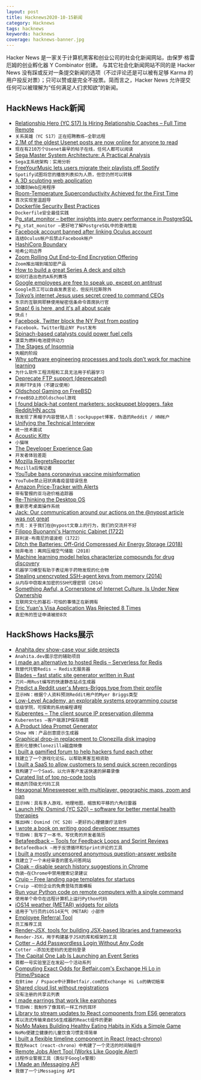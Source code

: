 ```yaml
---
layout: post
title: Hacknews2020-10-15新闻
category: Hacknews
tags: hacknews
keywords: hacknews
coverage: hacknews-banner.jpg
---
```


Hacker News 是一家关于计算机黑客和创业公司的社会化新闻网站，由保罗·格雷厄姆的创业孵化器 Y Combinator 创建。
与其它社会化新闻网站不同的是 Hacker News 没有踩或反对一条提交新闻的选项（不过评论还是可以被有足够 Karma 的用户投反对票）；只可以赞或是完全不投票。简而言之，Hacker News 允许提交任何可以被理解为“任何满足人们求知欲”的新闻。

## HackNews Hack新闻


- [Relationship Hero (YC S17) Is Hiring Relationship Coaches – Full Time Remote](https://relationshiphero.com/careers?role=coach)
- `关系英雄（YC S17）正在招聘教练–全职远程`
- [2.1M of the oldest Usenet posts are now online for anyone to read](https://www.vice.com/en/article/pky7km/usenet-archive-utzoo-online)
- `现在有210万个Usenet最早的帖子在线，任何人都可以阅读`
- [Sega Master System Architecture: A Practical Analysis](https://www.copetti.org/projects/consoles/master-system/)
- `Sega主系统架构：实用分析`
- [FreeYourMusic lets users migrate their playlists off Spotify](https://freeyourmusic.com/en/blog/spotify-tries-to-hold-your-playlists-hostage)
- `Spotify试图将您的播放列表扣为人质，但您仍然可以转移`
- [A 3D sculpting web application](https://stephaneginier.com/sculptgl/)
- `3D雕刻Web应用程序`
- [Room-Temperature Superconductivity Achieved for the First Time](https://www.quantamagazine.org/physicists-discover-first-room-temperature-superconductor-20201014/)
- `首次实现室温超导`
- [Dockerfile Security Best Practices](https://cloudberry.engineering/article/dockerfile-security-best-practices/)
- `Dockerfile安全最佳实践`
- [Pg_stat_monitor – better insights into query performance in PostgreSQL](https://www.percona.com/blog/2020/10/14/announcing-pg_stat_monitor-tech-preview-get-better-insights-into-query-performance-in-postgresql/)
- `Pg_stat_monitor –更好地了解PostgreSQL中的查询性能`
- [Facebook account banned after linking Oculus account](https://www.reddit.com/r/OculusQuest/comments/japo1j/facebook_account_banned_within_10_minutes/)
- `连结Oculus帐户后禁止Facebook帐户`
- [HashiCorp Boundary](https://www.hashicorp.com/blog/hashicorp-boundary)
- `哈希公司边界`
- [Zoom Rolling Out End-to-End Encryption Offering](https://blog.zoom.us/zoom-rolling-out-end-to-end-encryption-offering/)
- `Zoom推出端到端加密产品`
- [How to build a great Series A deck and pitch](https://www.ycombinator.com/library/8d-how-to-build-a-great-series-a-pitch-and-deck)
- `如何打造出色的A系列赛场`
- [Google employees are free to speak up, except on antitrust](https://www.nytimes.com/2020/10/13/technology/google-employees-antitrust.html)
- `Google员工可以自由发表言论，但反托拉斯除外`
- [Tokyo’s internet Jesus uses secret creed to command CEOs](https://www.bloomberg.com/news/articles/2020-10-14/how-gmo-s-masatoshi-kumagai-once-a-high-school-dropout-runs-102-companies)
- `东京的互联网耶稣使用秘密信条命令首席执行官`
- [Snap! 6 is here, and it's all about scale](https://snap.berkeley.edu/blog)
- `快点！ `
- [Facebook, Twitter block the NY Post from posting](https://www.nationalreview.com/news/twitter-cites-hacked-materials-policy-to-justify-censorship-of-ny-post-hunter-biden-article/)
- `Facebook，Twitter阻止NY Post发布`
- [Spinach-based catalysts could power fuel cells](https://spectrum.ieee.org/energywise/green-tech/fuel-cells/spinach-gives-fuel-cells-a-power-up)
- `菠菜为燃料电池提供动力`
- [The Stages of Insomnia](https://www.mcsweeneys.net/articles/the-52-stages-of-insomnia)
- `失眠的阶段`
- [Why software engineering processes and tools don’t work for machine learning](https://www.comet.ml/site/why-software-engineering-processes-and-tools-dont-work-for-machine-learning/)
- `为什么软件工程流程和工具无法用于机器学习`
- [Deprecate FTP support (deprecated)](https://www.chromestatus.com/feature/6246151319715840)
- `弃用FTP支持（不建议使用）`
- [Oldschool Gaming on FreeBSD](https://vermaden.wordpress.com/2020/10/14/oldschool-gaming-on-freebsd/)
- `FreeBSD上的Oldschool游戏`
- [I found black-hat content marketers: sockpuppet bloggers, fake Reddit/HN accts](https://twitter.com/troyd/status/1315355410967085057)
- `我发现了黑帽子内容营销人员：sockpuppet博客，伪造的Reddit / HN帐户`
- [Unifying the Technical Interview](https://aphyr.com/posts/354-unifying-the-technical-interview)
- `统一技术面试`
- [Acoustic Kitty](https://en.wikipedia.org/wiki/Acoustic_Kitty)
- `小猫咪`
- [The Developer Experience Gap](https://redmonk.com/sogrady/2020/10/06/developer-experience-gap/)
- `开发者体验差距`
- [Mozilla RegretsReporter](https://foundation.mozilla.org/en/campaigns/regrets-reporter/)
- `Mozilla后悔记者`
- [YouTube bans coronavirus vaccine misinformation](https://www.reuters.com/article/us-health-coronavirus-youtube-idUSKBN26Z1VD)
- `YouTube禁止冠状病毒疫苗错误信息`
- [Amazon Price-Tracker with Alerts](https://www.camelcamelcamel.com)
- `带有警报的亚马逊价格追踪器`
- [Re-Thinking the Desktop OS](https://twitter.com/patrickc/status/1316475471203360769)
- `重新思考桌面操作系统`
- [Jack: Our communication around our actions on the @nypost article was not great](https://twitter.com/jack/status/1316528193621327876)
- `杰克：关于我们在@nypost文章上的行为，我们的交流并不好`
- [Filippo Buonanni's Harmonic Cabinet (1722)](https://publicdomainreview.org/collection/filippo-buonanni-harmonic-cabinet)
- `菲利波·布南尼的谐波柜（1722）`
- [Ditch the Batteries: Off-Grid Compressed Air Energy Storage (2018)](https://www.lowtechmagazine.com/2018/05/ditch-the-batteries-off-the-grid-compressed-air-energy-storage.html)
- `抛弃电池：离网压缩空气储能（2018）`
- [Machine learning model helps characterize compounds for drug discovery](https://phys.org/news/2020-10-machine-characterize-compounds-drug-discovery.html)
- `机器学习模型有助于表征用于药物发现的化合物`
- [Stealing unencrypted SSH-agent keys from memory (2014)](https://blog.netspi.com/stealing-unencrypted-ssh-agent-keys-from-memory/)
- `从内存中窃取未加密的SSH代理密钥（2014）`
- [Something Awful, a Cornerstone of Internet Culture, Is Under New Ownership](https://www.vice.com/en/article/3azxy8/something-awful-under-new-ownership)
- `互联网文化的基石-可怕的事情正在新拥有`
- [Eric Yuan's Visa Application Was Rejected 8 Times](https://www.careerfair.io/reviews/eric-yuan-effect)
- `袁宏伟的签证申请被拒8次`


## HackShows Hacks展示

- [ Anahita.dev show-case your side projects](https://www.anahita.dev/)
- `Anahita.dev展示您的辅助项目`
- [ I made an alternative to hosted Redis – Serverless for Redis](https://thiicket.com/)
- `我替代托管Redis – Redis无服务器`
- [ Blades – fast static site generator written in Rust](https://www.getblades.org/)
- `刀片–用Rust编写的快速静态站点生成器`
- [ Predict a Reddit user's Myers-Briggs type from their profile](https://gimmeserendipity.com/mbtimodel/reddit/)
- `显示HN：根据个人资料预测Reddit用户的Myer Briggs类型`
- [ Low-Level Academy, an explorable systems programming course](https://lowlvl.org/tcp-ip-fundamentals/exchanging-messages)
- `低级学院，可探索的系统编程课程`
- [ Kuberentes – The client source IP preservation dilemma](https://elsesiy.com/blog/kubernetes-client-source-ip-dilemma)
- `Kuberentes –客户端源IP保存难题`
- [ A Product Idea Prompt Generator](https://prompts.productideas.co/)
- `Show HN：产品创意提示生成器`
- [ Graphical drop-in replacement to Clonezilla disk imaging](https://github.com/rescuezilla/rescuezilla)
- `图形化替换Clonezilla磁盘映像`
- [ I built a gamified forum to help hackers fund each other](https://hackerstash.com)
- `我建立了一个游戏化论坛，以帮助黑客互相资助`
- [ I built a SaaS to allow customers to send quick screen recordings](https://screenrequest.com)
- `我构建了一个SaaS，以允许客户发送快速的屏幕录像`
- [ Curated list of top no-code tools](https://www.nocodelist.me/)
- `精选的顶级无代码工具`
- [ Hexagonal Minesweeper with multiplayer, geographic maps, zoom and pan](https://www.multisweeper.com/)
- `显示HN：具有多人游戏，地理地图，缩放和平移的六角扫雷器`
- [Launch HN: Osmind (YC S20) – software for better mental health therapies](item?id=24777360)
- `推出HN：Osmind（YC S20）–更好的心理健康疗法软件`
- [ I wrote a book on writing good developer resumes](https://thetechresume.com/)
- `节目HN：我写了一本书，写优秀的开发者简历`
- [ Betafeedback – Tools for Feedback Loops and Sprint Reviews](https://www.betafeedback.com)
- `Betafeedback –用于反馈循环和Sprint评论的工具`
- [ I built a mostly uncensored anonymous question-answer website](https://www.qane.net/)
- `我建立了一个未经审查的匿名问答网站`
- [ Cloak – disable search history suggestions in Chrome](https://github.com/slymax/cloak)
- `伪装–在Chrome中禁用搜索记录建议`
- [ Cruip – Free landing page templates for startups](https://cruip.com/free-templates/)
- `Cruip –初创企业的免费登陆页面模板`
- [ Run your Python code on remote computers with a single command](https://github.com/lab-ml/remote)
- `使用单个命令在远程计算机上运行Python代码`
- [ iOS14 weather (METAR) widgets for pilots](https://apps.apple.com/us/app/id1534717474)
- `适用于飞行员的iOS14天气（METAR）小部件`
- [ Employee Referral Tool](https://www.getagrapevine.com/)
- `员工推荐工具`
- [ Render-JSX, tools for building JSX-based libraries and frameworks](https://loreanvictor.github.io/render-jsx/)
- `Render-JSX，用于构建基于JSX的库和框架的工具`
- [ Cotter – Add Passwordless Login Without Any Code](https://blog.cotter.app/integrate-cotter-magic-link-to-webflow-in-less-than-15-minutes/)
- `Cotter –添加无密码的无密码登录`
- [ The Capital One Lab Is Launching an Event Series](https://web.cvent.com/event/ad19cd76-53f1-40bd-a614-10da1f9c10b1/summary?rt=QAd4vvtHlkWmqdN8WH4jzg)
- `首都一号实验室正在发起一个活动系列`
- [ Computing Exact Odds for Betfair.com's Exchange Hi Lo in Ptime/Pspace](https://github.com/jpcooper/betfair-exchange-hi-lo-odds)
- `在Btime / Pspace中计算Betfair.com的Exchange Hi Lo的确切赔率`
- [ Shared cloud list without registrations](https://dothis.link?lang=hn4)
- `没有注册的共享云列表`
- [ I made earrings that work like earphones](https://peripherii.com)
- `节目HN：我制作了像耳机一样工作的耳环`
- [ Library to stream updates to React components from ES6 generators](https://github.com/callum-hart/ysu)
- `库以流式传输来自ES6生成器的React组件的更新`
- [ NoMo Makes Building Healthy Eating Habits in Kids a Simple Game](https://playnomo.com/make-eating-healthy-a-game-with-kids)
- `NoMo使建立健康的儿童饮食习惯变得简单`
- [ I built a flexible timeline component in React (react-chrono)](https://github.com/prabhuignoto/react-chrono)
- `我在React（react-chrono）中构建了一个灵活的时间轴组件`
- [ Remote Jobs Alert Tool (Works Like Google Alert)](https://www.prospercircle.org/personalized)
- `远程作业警报工具（类似于Google警报）`
- [ I Made an iMessaging API](https://sendblue.co)
- `我做了一个iMessaging API`

